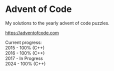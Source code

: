 # Advent of Code

My solutions to the yearly advent of code puzzles.

https://adventofcode.com

Current progress:  
2015 - 100% (C++)  
2016 - 100% (C++)  
2017 - In Progress  
2024 - 100% (C++)  